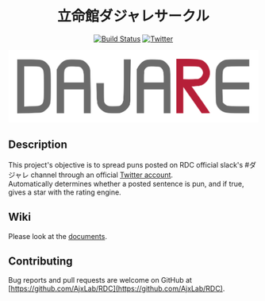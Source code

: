 <div align="center">

# 立命館ダジャレサークル

[![Build Status](https://api.travis-ci.org/AjxLab/RDC.svg)](https://travis-ci.org/AjxLab/RDC)
[![Twitter](https://img.shields.io/badge/Twitter-%40rits_dajare-blue?style=flat-square&logo=twitter)](https://twitter.com/rits_dajare)

![](https://raw.githubusercontent.com/Ritsumeikan-Dajare-Circle/media/d72e2dbf8459689384af0de9e8b8d3e2d36a9cd2/logo/source.svg?sanitize=true)

</div>

## Description

This project's objective is to spread puns posted on RDC official slack's #ダジャレ channel through an official [Twitter account](https://twitter.com/rits_dajare).<br>
Automatically determines whether a posted sentence is pun, and if true, gives a star with the rating engine.

## Wiki

Please look at the [documents](https://github.com/AjxLab/RDC/wiki).

## Contributing

Bug reports and pull requests are welcome on GitHub at [https://github.com/AjxLab/RDC](https://github.com/AjxLab/RDC).
